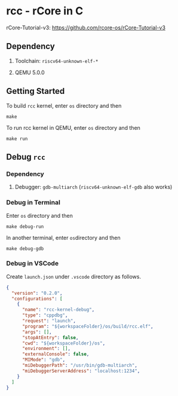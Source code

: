 # rcc - rCore in C

rCore-Tutorial-v3: https://github.com/rcore-os/rCore-Tutorial-v3

## Dependency

1. Toolchain: `riscv64-unknown-elf-*`

1. QEMU 5.0.0

## Getting Started

To build `rcc` kernel, enter `os` directory and then

```
make
```

To run rcc kernel in QEMU, enter `os` directory and then

```
make run
```

## Debug `rcc`

### Dependency

1. Debugger: `gdb-multiarch` (`riscv64-unknown-elf-gdb` also works)

### Debug in Terminal

Enter `os` directory and then

```
make debug-run
```

In another terminal, enter `os`directory and then

```
make debug-gdb
```

### Debug in VSCode

Create `launch.json` under `.vscode` directory as follows.

```json
{
  "version": "0.2.0",
  "configurations": [
    {
      "name": "rcc-kernel-debug",
      "type": "cppdbg",
      "request": "launch",
      "program": "${workspaceFolder}/os/build/rcc.elf",
      "args": [],
      "stopAtEntry": false,
      "cwd": "${workspaceFolder}/os",
      "environment": [],
      "externalConsole": false,
      "MIMode": "gdb",
      "miDebuggerPath": "/usr/bin/gdb-multiarch",
      "miDebuggerServerAddress": "localhost:1234",
    }
  ]
}
```
